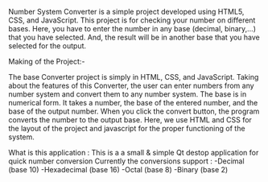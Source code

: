 Number System Converter is a simple project developed using HTML5, CSS, and JavaScript. This project is for checking your number on different bases. Here, you have to enter the number in any base (decimal, binary,…) that you have selected. And, the result will be in another base that you have selected for the output. 

Making of the Project:-

The base Converter project is simply in HTML, CSS, and JavaScript. Taking about the features of this Converter, the user can enter numbers from any number system and convert them to any number system. The base is in numerical form. It takes a number, the base of the entered number, and the base of the output number. When you click the convert button, the program converts the number to the output base. Here, we use HTML and CSS for the layout of the project and javascript for the proper functioning of the system.

What is this application : This is a a small & simple Qt destop application for quick number conversion
Currently the conversions support :
-Decimal (base 10)
-Hexadecimal (base 16)
-Octal (base 8)
-Binary (base 2)
